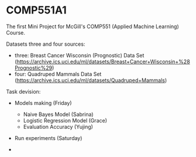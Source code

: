 # COMP551A1
The first Mini Project for McGill's COMP551 (Applied Machine Learning) Course.

Datasets three and four sources: 
- three: Breast Cancer Wisconsin (Prognostic) Data Set (https://archive.ics.uci.edu/ml/datasets/Breast+Cancer+Wisconsin+%28Prognostic%29)
- four: Quadruped Mammals Data Set (https://archive.ics.uci.edu/ml/datasets/Quadruped+Mammals)


Task devision: 

- Models making (Friday)
  - Naive Bayes Model (Sabrina)
  - Logistic Regression Model (Grace)
  - Evaluation Accuracy (Yujing)

- Run experiments (Saturday)
- 

